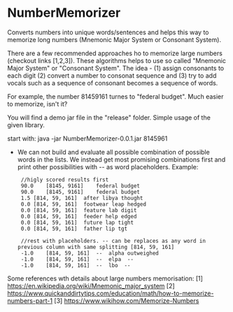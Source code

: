 # NumberMemorizer
Converts numbers into unique words/sentences and helps this way to memorize long numbers (Mnemonic Major System or Consonant System).


There are a few recommended approaches ho to memorize large numbers (checkout links [1,2,3]). These algorithms helps to use so called "Mnemonic Major System" or "Consonant System". The idea - (1) assign consonants to each digit (2) convert a number to consonat sequence and (3) try to add vocals such as a sequence of consonant becomes a sequence of words. 

For example, the number 81459161 turnes to "federal budget". Much easier to memorize, isn't it?


You will find a demo jar file in the "release" folder. Simple usage of the given library.

start with: java -jar NumberMemorizer-0.0.1.jar 8145961
   
   
 * We can not build and evaluate all possible combination of possible words in the lists. We instead get most promising combinations first and print other possibilities with -- as word placeholders. Example:
	

    	//higly scored results first
    	90.0	[8145, 9161]	federal budget
    	90.0	[8145, 9161]	federal budget
    	1.5	[814, 59, 161]	after libya thought
    	0.0	[814, 59, 161]	footwear leap hedged
    	0.0	[814, 59, 161]	feature lab digit
    	0.0	[814, 59, 161]	feeder help edged
    	0.0	[814, 59, 161]	future lap tight
    	0.0	[814, 59, 161]	father lip tgt
    
    	//rest with placeholders. -- can be replaces as any word in previous column with same splitting [814, 59, 161]
    	-1.0	[814, 59, 161]	--  alpha outweighed
    	-1.0	[814, 59, 161]	--  elpa  --
    	-1.0	[814, 59, 161]	--  lbo  -- 


Some references wth details about large numbers memorisation:
[1] https://en.wikipedia.org/wiki/Mnemonic_major_system
[2] https://www.quickanddirtytips.com/education/math/how-to-memorize-numbers-part-1
[3] https://www.wikihow.com/Memorize-Numbers


